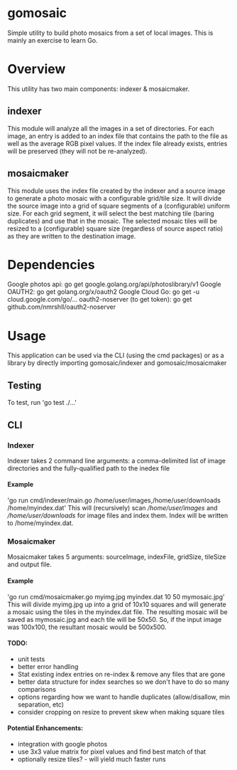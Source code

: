 gomosaic
=====
Simple utility to build photo mosaics from a set of local images. This is mainly an exercise to learn Go. 

# Overview
This utility has two main components: indexer & mosaicmaker.
## indexer
This module will analyze all the images in a set of directories. For each image, an entry is added to an index file that contains the path to the file as well as the average RGB pixel values.
If the index file already exists, entries will be preserved (they will not be re-analyzed).

## mosaicmaker
This module uses the index file created by the indexer and a source image to generate a photo mosaic with a configurable grid/tile size. It will divide the source image into a grid of square segments of a (configurable) uniform size. For each grid segment, it will select the best matching tile (baring duplicates) and use that in the mosaic. The selected mosaic tiles will be resized to a (configurable) square size (regardless of source aspect ratio) as they are written to the destination image. 

# Dependencies
Google photos api: go get google.golang.org/api/photoslibrary/v1
Google OAUTH2: go get golang.org/x/oauth2
Google Cloud Go: go get -u cloud.google.com/go/...
oauth2-noserver (to get token): go get github.com/nmrshll/oauth2-noserver


# Usage
This application can be used via the CLI (using the cmd packages) or as a library by directly importing gomosaic/indexer and gomosaic/mosaicmaker


## Testing
To test, run 
'go test ./...'


## CLI
### Indexer
Indexer takes 2 command line arguments: a comma-delimited list of image directories and the fully-qualified path to the inedex file
#### Example
'go run cmd/indexer/main.go /home/user/images,/home/user/downloads /home/myindex.dat'
This will (recursively) scan */home/user/images* and */home/user/downloads* for image files and index them. Index will be written to /home/myindex.dat.
 
### Mosaicmaker
Mosaicmaker takes 5 arguments: sourceImage, indexFile, gridSize, tileSize and output file.
#### Example
'go run cmd/mosaicmaker.go myimg.jpg myindex.dat 10 50 mymosaic.jpg'
This will divide myimg.jpg up into a grid of 10x10 squares and will generate a mosaic using the tiles in the myindex.dat file. The resulting mosaic will be saved as mymosaic.jpg and each tile will be 50x50. So, if the input image was 100x100, the resultant mosaic would be 500x500.

#### TODO:
* unit tests
* better error handling
* Stat existing index entries on re-index & remove any files that are gone
* better data structure for index searches so we don't have to do so many comparisons
* options regarding how we want to handle duplicates (allow/disallow, min separation, etc)
* consider cropping on resize to prevent skew when making square tiles


#### Potential Enhancements:
* integration with google photos
* use 3x3 value matrix for pixel values and find best match of that
* optionally resize tiles? - will yield much faster runs
